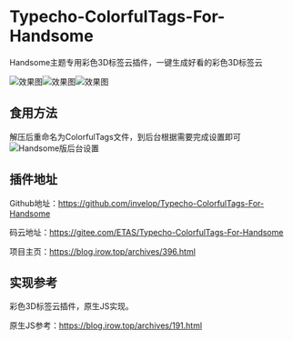 # Typecho-ColorfulTags-For-Handsome

Handsome主题专用彩色3D标签云插件，一键生成好看的彩色3D标签云

![效果图][1]![效果图][2]![效果图][3]

## 食用方法

解压后重命名为ColorfulTags文件，到后台根据需要完成设置即可
![Handsome版后台设置][4]

## 插件地址

Github地址：<https://github.com/invelop/Typecho-ColorfulTags-For-Handsome>

码云地址：<https://gitee.com/ETAS/Typecho-ColorfulTags-For-Handsome>

项目主页：<https://blog.irow.top/archives/396.html>

## 实现参考
彩色3D标签云插件，原生JS实现。

原生JS参考：<https://blog.irow.top/archives/191.html>

[1]: https://cdn.irow.top/blog/2020/01/1814463442.png
[2]: https://cdn.irow.top/blog/2020/01/1934395081.png
[3]: https://cdn.irow.top/blog/2020/01/503948933.png
[4]: https://cdn.irow.top/blog/2020/01/1879372545.png